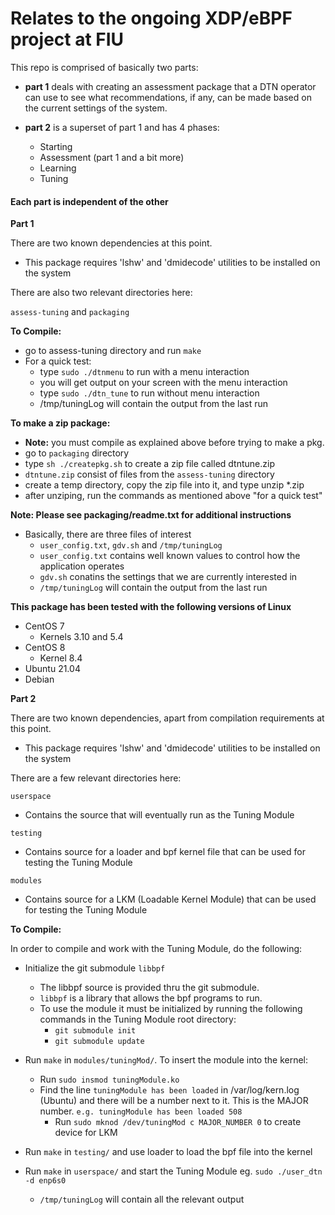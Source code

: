 # Relates to the ongoing XDP/eBPF project at FIU
This repo is comprised of basically two parts:

-	**part 1** deals with creating an assessment package that a DTN operator
 	can use to see what recommendations, if any, can be made based on the 
	current settings of the system.

- 	**part 2** is a superset of part 1 and has 4 phases:
	* Starting
	* Assessment (part 1 and a bit more)
	* Learning
	* Tuning

#### Each part is independent of the other

**Part 1**

There are two known dependencies at this point. 
-	This package requires 'lshw' and 'dmidecode' utilities to be installed on the system

There are also two relevant directories here:

```assess-tuning``` and ```packaging```

**To Compile:**
-	go to assess-tuning directory and run ```make```
-	For a quick test:
	*	type ```sudo ./dtnmenu``` to run with a menu interaction
	*	you will get output on your screen with the menu interaction
	*	type ```sudo ./dtn_tune``` to run without menu interaction
	* 	/tmp/tuningLog will contain the output from the last run

**To make a zip package:**
-	**Note:** you must compile as explained above before trying to make a pkg.
-	go to ```packaging``` directory
-	type ```sh ./createpkg.sh``` to create a zip file called dtntune.zip
-	```dtntune.zip``` consist of files from the ```assess-tuning``` directory
-	create a temp directory, copy the zip file into it, and type unzip *.zip
-	after unziping, run the commands as mentioned above "for a quick test"

**Note: Please see packaging/readme.txt for additional instructions**
-	Basically, there are three files of interest
	*	```user_config.txt```, ```gdv.sh``` and ```/tmp/tuningLog```
	*	```user_config.txt``` contains well known values to control how the application operates
	*	```gdv.sh``` conatins the settings that we are currently interested in
	*	```/tmp/tuningLog``` will contain the output from the last run

**This package has been tested with the following versions of Linux**
-	CentOS 7 
	*	Kernels 3.10 and 5.4
-	CentOS 8
	*	Kernel 8.4
-	Ubuntu 21.04 
-	Debian

**Part 2**

There are two known dependencies, apart from compilation requirements at this point. 
-	This package requires 'lshw' and 'dmidecode' utilities to be installed on the system

There are a few relevant directories here:

```userspace```
-	Contains the source that will eventually run as the Tuning Module

```testing```
-	Contains source for a loader and bpf kernel file that can be used for testing the Tuning Module

```modules```
-	Contains source for a LKM (Loadable Kernel Module) that can be used for testing the Tuning Module

**To Compile:**

In order to compile and work with the Tuning Module, do the following:
-	Initialize the git submodule ```libbpf```
	* The libbpf source is provided thru the git submodule. 
	* ```libbpf``` is a library that allows the bpf programs to run.
	* To use the module it must be initialized by running the following commands in the Tuning Module
	root directory:
		*	```git submodule init```
		*	```git submodule update```

-	Run ```make``` in ```modules/tuningMod/```. To  insert the module into the kernel:
	* Run ```sudo insmod tuningModule.ko```
	* Find the line ```tuningModule has been loaded``` in /var/log/kern.log (Ubuntu) and there will 
	  be a number next to it.  This is the MAJOR number. ```e.g. tuningModule has been loaded 508```
		* Run ```sudo mknod /dev/tuningMod c MAJOR_NUMBER 0``` to create device for LKM
-	Run ```make``` in ```testing/``` and use loader to load the bpf file into the kernel
-	Run ```make``` in ```userspace/``` and start the Tuning Module eg. ```sudo ./user_dtn -d enp6s0```
	* 	```/tmp/tuningLog``` will contain all the relevant output 
